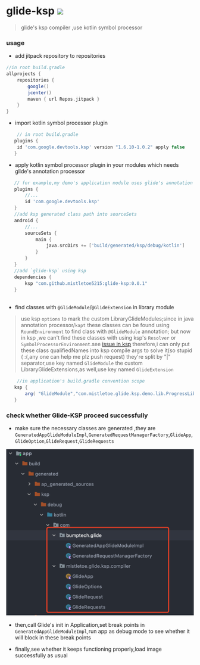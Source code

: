 # glide-ksp [![](https://jitpack.io/v/mistletoe5215/glide-ksp.svg)](https://jitpack.io/#mistletoe5215/glide-ksp)

> glide's ksp compiler ,use kotlin symbol processor

### usage

- add jitpack repository to repositories

```groovy
//in root build.gradle
allprojects {
    repositories {
        google()
        jcenter()
        maven { url Repos.jitpack }
    }
}

```

- import kotlin symbol processor plugin

```groovy
    // in root build.gradle
   plugins {
    id 'com.google.devtools.ksp' version "1.6.10-1.0.2" apply false
   }

```
 - apply kotlin symbol processor plugin in your modules which needs glide's annotation processor

```groovy
   // for example,my demo's application module uses glide's annotation processor
   plugins {
       //...
       id 'com.google.devtools.ksp'
   }
   //add ksp generated class path into sourceSets
   android {
       //...
       sourceSets {
           main {
               java.srcDirs += ['build/generated/ksp/debug/kotlin']
           }
       }
   }
   //add `glide-ksp` using ksp 
   dependencies {
       ksp "com.github.mistletoe5215:glide-ksp:0.0.1"
   }
   

```
 -  find classes  with `@GlideModule`/`@GlideExtension` in library module

 > use ksp `options` to  mark the custom LibraryGlideModules;since in java annotation processor/`kapt` these classes  can be found using `RoundEnvironment` to find class  with `@GlideModule` annotation;
 > but now in ksp ,we can't find these classes with using ksp's `Resolver` or `SymbolProcessorEnvironment`.see [issue in ksp](https://github.com/google/ksp/issues/131)
 > therefore,i can only put these class qualifiedNames into ksp compile args to solve it(so stupid ( :(,any one can help me plz push request)
 > they're split by "|" separator,use key named `GlideModule`
 > the custom LibraryGlideExtensions,as well,use key named `GlideExtension`


```groovy
    //in application's build.gradle convention scope
   ksp {
       arg( "GlideModule","com.mistletoe.glide.ksp.demo.lib.ProgressLibraryGlideModule|com.bumptech.glide.integration.okhttp3.OkHttpLibraryGlideModule")
   }

```

### check whether Glide-KSP proceed successfully

 - make sure the necessary classes are generated ,they are `GeneratedAppGlideModuleImpl`,`GeneratedRequestManagerFactory`,`GlideApp`,`GlideOption`,`GlideRequest`,`GlideRequests`

![](./snapshots/generated_classes.png)

 - then,call Glide's init in Application,set break points in `GeneratedAppGlideModuleImpl`,run app as  debug mode to see whether it will block in these break points
   
 - finally,see whether it keeps functioning properly,load image successfully as usual
